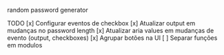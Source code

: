 random password generator


TODO
[x] Configurar eventos de checkbox
[x] Atualizar output em mudanças no password length
[x] Atualizar aria values em mudanças de evento (output, checkboxes)
[x] Agrupar botões na UI
[ ] Separar funções em modulos